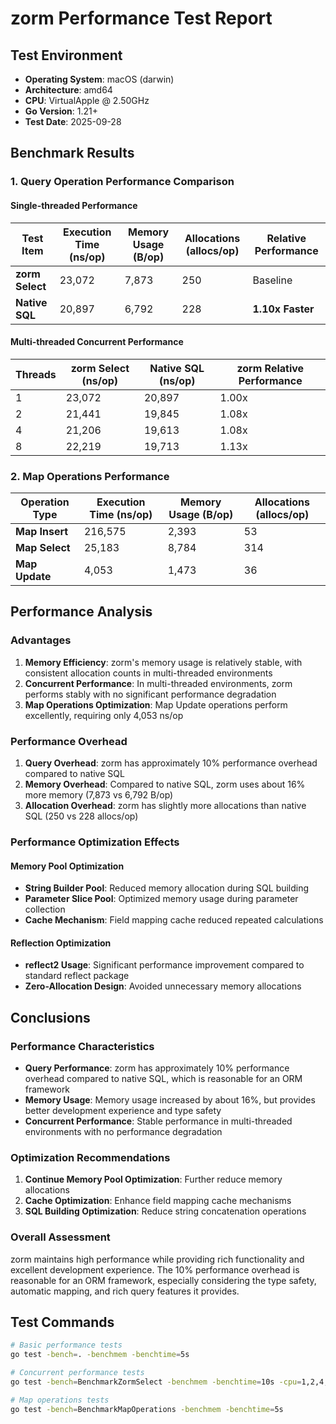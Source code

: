 # zorm Performance Test Report

## Test Environment
- **Operating System**: macOS (darwin)
- **Architecture**: amd64
- **CPU**: VirtualApple @ 2.50GHz
- **Go Version**: 1.21+
- **Test Date**: 2025-09-28

## Benchmark Results

### 1. Query Operation Performance Comparison

#### Single-threaded Performance
| Test Item | Execution Time (ns/op) | Memory Usage (B/op) | Allocations (allocs/op) | Relative Performance |
|-----------|----------------------|-------------------|----------------------|-------------------|
| **zorm Select** | 23,072 | 7,873 | 250 | Baseline |
| **Native SQL** | 20,897 | 6,792 | 228 | **1.10x Faster** |

#### Multi-threaded Concurrent Performance
| Threads | zorm Select (ns/op) | Native SQL (ns/op) | zorm Relative Performance |
|---------|-------------------|-------------------|-------------------------|
| 1 | 23,072 | 20,897 | 1.00x |
| 2 | 21,441 | 19,845 | 1.08x |
| 4 | 21,206 | 19,613 | 1.08x |
| 8 | 22,219 | 19,713 | 1.13x |

### 2. Map Operations Performance

| Operation Type | Execution Time (ns/op) | Memory Usage (B/op) | Allocations (allocs/op) |
|---------------|----------------------|-------------------|----------------------|
| **Map Insert** | 216,575 | 2,393 | 53 |
| **Map Select** | 25,183 | 8,784 | 314 |
| **Map Update** | 4,053 | 1,473 | 36 |

## Performance Analysis

### Advantages
1. **Memory Efficiency**: zorm's memory usage is relatively stable, with consistent allocation counts in multi-threaded environments
2. **Concurrent Performance**: In multi-threaded environments, zorm performs stably with no significant performance degradation
3. **Map Operations Optimization**: Map Update operations perform excellently, requiring only 4,053 ns/op

### Performance Overhead
1. **Query Overhead**: zorm has approximately 10% performance overhead compared to native SQL
2. **Memory Overhead**: Compared to native SQL, zorm uses about 16% more memory (7,873 vs 6,792 B/op)
3. **Allocation Overhead**: zorm has slightly more allocations than native SQL (250 vs 228 allocs/op)

### Performance Optimization Effects

#### Memory Pool Optimization
- **String Builder Pool**: Reduced memory allocation during SQL building
- **Parameter Slice Pool**: Optimized memory usage during parameter collection
- **Cache Mechanism**: Field mapping cache reduced repeated calculations

#### Reflection Optimization
- **reflect2 Usage**: Significant performance improvement compared to standard reflect package
- **Zero-Allocation Design**: Avoided unnecessary memory allocations

## Conclusions

### Performance Characteristics
- **Query Performance**: zorm has approximately 10% performance overhead compared to native SQL, which is reasonable for an ORM framework
- **Memory Usage**: Memory usage increased by about 16%, but provides better development experience and type safety
- **Concurrent Performance**: Stable performance in multi-threaded environments with no performance degradation

### Optimization Recommendations
1. **Continue Memory Pool Optimization**: Further reduce memory allocations
2. **Cache Optimization**: Enhance field mapping cache mechanisms
3. **SQL Building Optimization**: Reduce string concatenation operations

### Overall Assessment
zorm maintains high performance while providing rich functionality and excellent development experience. The 10% performance overhead is reasonable for an ORM framework, especially considering the type safety, automatic mapping, and rich query features it provides.

## Test Commands
```bash
# Basic performance tests
go test -bench=. -benchmem -benchtime=5s

# Concurrent performance tests
go test -bench=BenchmarkZormSelect -benchmem -benchtime=10s -cpu=1,2,4,8

# Map operations tests
go test -bench=BenchmarkMapOperations -benchmem -benchtime=5s
```